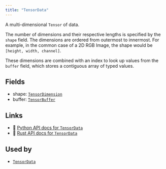```yaml
---
title: "TensorData"
---
```


A multi-dimensional `Tensor` of data.

The number of dimensions and their respective lengths is specified by the `shape` field.
The dimensions are ordered from outermost to innermost. For example, in the common case of
a 2D RGB Image, the shape would be `[height, width, channel]`.

These dimensions are combined with an index to look up values from the `buffer` field,
which stores a contiguous array of typed values.

## Fields

* shape: [`TensorDimension`](../datatypes/tensor_dimension.md)
* buffer: [`TensorBuffer`](../datatypes/tensor_buffer.md)

## Links
 * 🐍 [Python API docs for `TensorData`](https://ref.rerun.io/docs/python/nightly/package/rerun/datatypes/tensor_data/)
 * 🦀 [Rust API docs for `TensorData`](https://docs.rs/rerun/0.9.0-alpha.6/rerun/datatypes/struct.TensorData.html)


## Used by

* [`TensorData`](../components/tensor_data.md)
